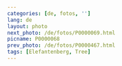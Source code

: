 ```yaml
---
categories: [de, fotos, '']
lang: de
layout: photo
next_photo: /de/fotos/P0000069.html
picname: P0000068
prev_photo: /de/fotos/P0000467.html
tags: [Elefantenberg, Tree]
---
```

